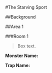 #The Starving Sport

##Background

##Area 1

###Room 1

>Box text.

__Monster Name:__

__Trap Name:__
